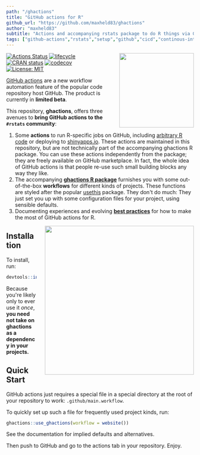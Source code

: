 ```yaml
---
path: "/ghactions"
title: "GitHub actions for R"
github_url: "https://github.com/maxheld83/ghactions"
author: "maxheld83"
subtitle: "Actions and accompanying rstats package to do R things via GitHub actions."
tags: ["github-actions","rstats","setup","github","cicd","continous-integration","continous-delivery","devops","data-science"]
---
```


<img src="https://github.com/maxheld83/ghactions/blob/master/logo.png?raw=true" width=200/ align="right" style="padding-left: 20px">

[![Actions Status](https://wdp9fww0r9.execute-api.us-west-2.amazonaws.com/production/badge/maxheld83/ghactions)](https://github.com/maxheld83/ghactions/actions)
[![lifecycle](https://img.shields.io/badge/lifecycle-experimental-orange.svg)](https://www.tidyverse.org/lifecycle/#experimental)
[![CRAN status](https://www.r-pkg.org/badges/version/ghactions)](https://cran.r-project.org/package=ghactions)
[![codecov](https://codecov.io/gh/maxheld83/ghactions/branch/master/graph/badge.svg)](https://codecov.io/gh/maxheld83/ghactions)
[![License: MIT](https://img.shields.io/github/license/maxheld83/ghactions.svg?style=flat)](https://opensource.org/licenses/MIT)

[GitHub actions](https://github.com/features/actions) are a new workflow automation feature of the popular code repository host GitHub.
The product is currently in **limited beta**.

This repository, **ghactions**, offers three avenues to **bring GitHub actions to the `#rstats` community**:

1. Some **actions** to run R-specific jobs on GitHub, including [arbitrary R code](http://www.maxheld.de/ghactions/articles/rscript-byod.html) or deploying to [shinyapps.io](http://shinyapps.io).
  These actions are maintained in this repository, but are not technically part of the accompanying ghactions R package.
  You can use these actions independently from the package; they are freely available on GitHub marketplace.
  In fact, the whole idea of GitHub actions is that people re-use such small building blocks any way they like.
2. The accompanying [**ghactions R package**](#workflows) furnishes you with some out-of-the-box **workflows** for different kinds of projects.
  These functions are styled after the popular [usethis](http://usethis.r-lib.org) package.
  They don't do much: They just set you up with some configuration files for your project, using sensible defaults.
3. Documenting experiences and evolving [**best practices**](http://www.maxheld.de/ghactions/articles/ghactions.html) for how to make the most of GitHub actions for R.

<img src="https://github.com/maxheld83/ghactions/blob/master/pkgwf.gif?raw=true" width=400/ align=right style="padding-left: 20px">


## Installation

To install, run:

```r
devtools::install_github("maxheld83/ghactions")
```

Because you're likely only to ever use it *once*, **you need not take on ghactions as a dependency in your projects.**


## Quick Start

GitHub actions just requires a special file in a special directory at the root of your repository to work: `.github/main.workflow`.

To quickly set up such a file for frequently used project kinds, run:

```r
ghactions::use_ghactions(workflow = website())
```

See the documentation for implied defaults and alternatives.

Then push to GitHub and go to the actions tab in your repository.
Enjoy.
